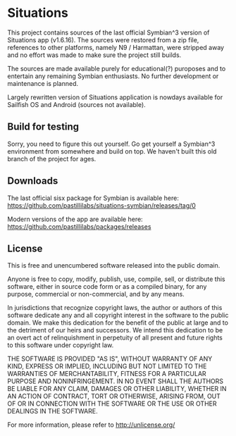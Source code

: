 Situations
==========

This project contains sources of the last official Symbian^3 version
of Situations app (v1.6.16). The sources were restored from a zip file,
references to other platforms, namely N9 / Harmattan, were stripped
away and no effort was made to make sure the project still builds.

The sources are made available purely for educational(?) puroposes and to
entertain any remaining Symbian enthusiasts. No further development or
maintenance is planned.

Largely rewritten version of Situations application is nowdays
available for Sailfish OS and Android (sources not available).

Build for testing
-----------------

Sorry, you need to figure this out yourself. Go get yourself a
Symbian^3 environment from somewhere and build on top. We haven't built
this old branch of the project for ages.

Downloads
---------

The last official sisx package for Symbian is available here:
https://github.com/pastillilabs/situations-symbian/releases/tag/0

Modern versions of the app are available here:
https://github.com/pastillilabs/packages/releases

License
-------

This is free and unencumbered software released into the public domain.

Anyone is free to copy, modify, publish, use, compile, sell, or
distribute this software, either in source code form or as a compiled
binary, for any purpose, commercial or non-commercial, and by any
means.

In jurisdictions that recognize copyright laws, the author or authors
of this software dedicate any and all copyright interest in the
software to the public domain. We make this dedication for the benefit
of the public at large and to the detriment of our heirs and
successors. We intend this dedication to be an overt act of
relinquishment in perpetuity of all present and future rights to this
software under copyright law.

THE SOFTWARE IS PROVIDED "AS IS", WITHOUT WARRANTY OF ANY KIND,
EXPRESS OR IMPLIED, INCLUDING BUT NOT LIMITED TO THE WARRANTIES OF
MERCHANTABILITY, FITNESS FOR A PARTICULAR PURPOSE AND NONINFRINGEMENT.
IN NO EVENT SHALL THE AUTHORS BE LIABLE FOR ANY CLAIM, DAMAGES OR
OTHER LIABILITY, WHETHER IN AN ACTION OF CONTRACT, TORT OR OTHERWISE,
ARISING FROM, OUT OF OR IN CONNECTION WITH THE SOFTWARE OR THE USE OR
OTHER DEALINGS IN THE SOFTWARE.

For more information, please refer to <http://unlicense.org/>
